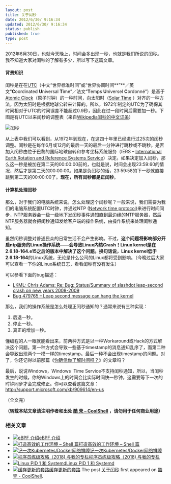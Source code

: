 ```yaml
---
layout: post
title: 关于闰秒
date: 2012/6/30/ 9:16:34
updated: 2012/6/30/ 9:16:34
status: publish
published: true
type: post
---
```


2012年6月30日，也就今天晚上，时间会多出现一秒，也就是我们所说的闰秒。我不知道大家对闰秒的了解有多少，所以写下这篇文章。


#### 背景知识


闰秒是在在[UTC](http://en.wikipedia.org/wiki/Coordinated_Universal_Time)（中文“世界标准时间”或“世界协调时间**”**／英文“**C**oordinated **U**niversal **T**ime”／法文“**T**emps **U**niversel **C**ordonné”）是基于[Atomic Clock](http://en.wikipedia.org/wiki/Atomic_clock)（原子时钟）的一种时间，向太阳时（[Solar Time](http://en.wikipedia.org/wiki/Mean_solar_day "Mean solar day") ）对齐的一种方法，因为太阳时是根据地球公转来计算的。所以，1972年制定的UTC为了确保其时间相对于UTC的时间误差不能超过0.9秒，因此在过一段时间后需要加一秒。下图是有UTC以来闰秒的调整表（来自[Wikipedia闰秒的中文词条](http://zh.wikipedia.org/wiki/%E9%97%B0%E7%A7%92)）


![](https://coolshell.cn/wp-content/uploads/2012/06/闰秒.png "闰秒")



从上表中我们可以看到，从1972年到现在，在这四十年里已经进行过25次的闰秒调整。闰秒是在每年6月或12月的最后一天的最后一分钟进行跳秒或不跳秒。是否加入闰秒由位于巴黎的国际地球自转和参考坐标系统服务（IERS – [International Earth Rotation and Reference Systems Service](http://en.wikipedia.org/wiki/International_Earth_Rotation_and_Reference_Systems_Service "International Earth Rotation and Reference Systems Service")）决定。如果决定加入闰秒，那么这一秒是被加在第二天的00:00:00前的，也就是说，时间会出现23:59:60的情况，然后才是第二天的00:00:00。如果是负闰秒的话，23:59:58的下一秒就直接跳到第二天的00:00:00了。**现在，所有闰秒都是正闰秒**。


#### 计算机处理闰秒


那么，对于我们的电脑系统来说，怎么处理这个闰秒呢？一般来说，我们需要为我们的电脑系统配置UTC时钟，并通过NTP ([Network time protocol](http://en.wikipedia.org/wiki/Network_time_protocol "Network time protocol"))来进行时间同步，NTP服务器会一级一级地下发闰秒事件通知直到最边缘的NTP服务器，然后NTP服务器就会把闰秒通知发给客户端的操作系统，由操作系统来处理闰秒通知。


虽然闰秒调整对普通民众的日常生活不会产生影响。不过，**这个问题将影响部分开启ntp服务的Linux操作系统——会导致Linux内核Crash！**Linux kernel是在2.6.18-164.e15之后的版本中解决了这个问题。换句话说，Linux kernel低于**2.6.18-164**的Linux系统，无论是什么公司的Linux都将受到影响。（今晚过后大家可以查看一下你的Linux系统日志，看看闰秒有没有发生）


可以参看下面的bug描述：


* [LKML: Chris Adams: Re: Bug: Status/Summary of slashdot leap-second crash on new years 2008-2009](https://lkml.org/lkml/2009/1/2/373)
* [Bug 479765 – Leap second message can hang the kernel](https://bugzilla.redhat.com/show_bug.cgi?id=479765)


那么，我们的操作系统是怎么处理正闰秒通知的？通常来说有三种实现：


1. 后退一秒。
2. 停止一秒。
3. 真正的增加一秒。


懂编程的人一眼就能看出来，前两种方式是以一种Workaround或Hack的方式解决这个问题。第一种方式会导致一些基于timestamp的消息通知乱序了，而第二种会导致出现两个一模一样的timestamp。最后一种不会出现timestamp的问题。对了，你还记得以前那篇《[你确信你了解时间吗？](https://coolshell.cn/articles/5075.html)》的文章吗？


最后，说说Windows，Windows  Time Service不支持闰秒通知，所以，当闰秒发生的时候，你的Windows上的时间会比实际时间快一秒钟，这需要等下一次的时钟同步才会完成修正。你可以查看这篇文章：<http://support.microsoft.com/kb/909614/en-us>


（全文完）



**（转载本站文章请注明作者和出处 [酷 壳 – CoolShell](https://coolshell.cn/) ，请勿用于任何商业用途）**



### 相关文章

* [![eBPF 介绍](https://coolshell.cn/wp-content/uploads/2022/12/eBPF-150x150.jpeg)](https://coolshell.cn/articles/22320.html)[eBPF 介绍](https://coolshell.cn/articles/22320.html)
* [![打造高效的工作环境 – Shell 篇](https://coolshell.cn/wp-content/uploads/2019/03/linux.ninja_-150x150.png)](https://coolshell.cn/articles/19219.html)[打造高效的工作环境 – Shell 篇](https://coolshell.cn/articles/19219.html)
* [![记一次Kubernetes/Docker网络排障](https://coolshell.cn/wp-content/uploads/2018/12/docker-networking-1-150x150.png)](https://coolshell.cn/articles/18654.html)[记一次Kubernetes/Docker网络排障](https://coolshell.cn/articles/18654.html)
* [![程序员练级攻略（2018)  与我的专栏](https://coolshell.cn/wp-content/uploads/2018/05/300x262-150x150.jpg)](https://coolshell.cn/articles/18360.html)[程序员练级攻略（2018) 与我的专栏](https://coolshell.cn/articles/18360.html)
* [![Linux PID 1 和 Systemd](https://coolshell.cn/wp-content/uploads/2017/07/systemd-1-150x150.jpeg)](https://coolshell.cn/articles/17998.html)[Linux PID 1 和 Systemd](https://coolshell.cn/articles/17998.html)
* [![缓存更新的套路](https://coolshell.cn/wp-content/uploads/2016/07/cache-150x150.png)](https://coolshell.cn/articles/17416.html)[缓存更新的套路](https://coolshell.cn/articles/17416.html)
The post [关于闰秒](https://coolshell.cn/articles/7804.html) first appeared on [酷 壳 - CoolShell](https://coolshell.cn).